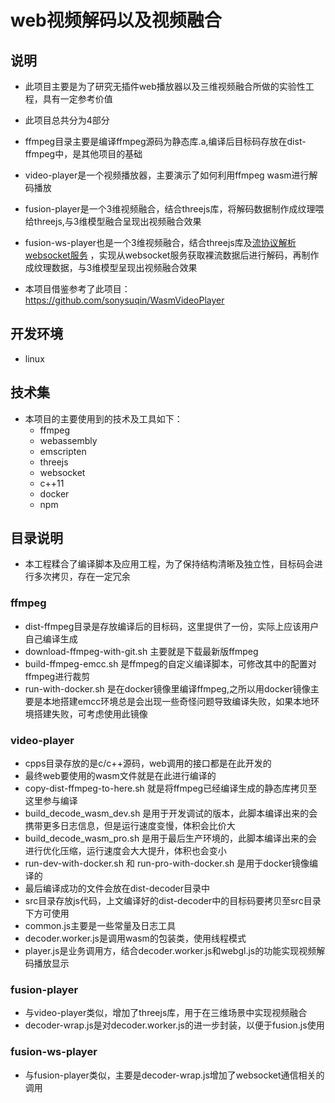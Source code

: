 
# web视频解码以及视频融合
## 说明
* 此项目主要是为了研究无插件web播放器以及三维视频融合所做的实验性工程，具有一定参考价值
* 此项目总共分为4部分

* ffmpeg目录主要是编译ffmpeg源码为静态库.a,编译后目标码存放在dist-ffmpeg中，是其他项目的基础

* video-player是一个视频播放器，主要演示了如何利用ffmpeg wasm进行解码播放

* fusion-player是一个3维视频融合，结合threejs库，将解码数据制作成纹理喂给threejs,与3维模型融合呈现出视频融合效果

* fusion-ws-player也是一个3维视频融合，结合threejs库及[流协议解析websocket服务](https://github.com/huweijian5/WebSocketStreamProtocolParseServer) ，实现从websocket服务获取裸流数据后进行解码，再制作成纹理数据，与3维模型呈现出视频融合效果

* 本项目借鉴参考了此项目：https://github.com/sonysuqin/WasmVideoPlayer

## 开发环境
* linux

## 技术集
* 本项目的主要使用到的技术及工具如下：
    * ffmpeg
    * webassembly
    * emscripten
    * threejs
    * websocket
    * c++11
    * docker
    * npm
## 目录说明
* 本工程糅合了编译脚本及应用工程，为了保持结构清晰及独立性，目标码会进行多次拷贝，存在一定冗余
### ffmpeg
* dist-ffmpeg目录是存放编译后的目标码，这里提供了一份，实际上应该用户自己编译生成
* download-ffmpeg-with-git.sh 主要就是下载最新版ffmpeg
* build-ffmpeg-emcc.sh 是ffmpeg的自定义编译脚本，可修改其中的配置对ffmpeg进行裁剪
* run-with-docker.sh 是在docker镜像里编译ffmpeg,之所以用docker镜像主要是本地搭建emcc环境总是会出现一些奇怪问题导致编译失败，如果本地环境搭建失败，可考虑使用此镜像
### video-player
* cpps目录存放的是c/c++源码，web调用的接口都是在此开发的
* 最终web要使用的wasm文件就是在此进行编译的
* copy-dist-ffmpeg-to-here.sh 就是将ffmpeg已经编译生成的静态库拷贝至这里参与编译
* build_decode_wasm_dev.sh 是用于开发调试的版本，此脚本编译出来的会携带更多日志信息，但是运行速度变慢，体积会比价大
* build_decode_wasm_pro.sh 是用于最后生产环境的，此脚本编译出来的会进行优化压缩，运行速度会大大提升，体积也会变小
* run-dev-with-docker.sh 和 run-pro-with-docker.sh 是用于docker镜像编译的
* 最后编译成功的文件会放在dist-decoder目录中
* src目录存放js代码，上文编译好的dist-decoder中的目标码要拷贝至src目录下方可使用
* common.js主要是一些常量及日志工具
* decoder.worker.js是调用wasm的包装类，使用线程模式
* player.js是业务调用方，结合decoder.worker.js和webgl.js的功能实现视频解码播放显示
### fusion-player
* 与video-player类似，增加了threejs库，用于在三维场景中实现视频融合
* decoder-wrap.js是对decoder.worker.js的进一步封装，以便于fusion.js使用
### fusion-ws-player
* 与fusion-player类似，主要是decoder-wrap.js增加了websocket通信相关的调用








